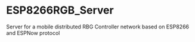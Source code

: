# ESP8266RGB_Server
Server for a mobile distributed RBG Controller network based on ESP8266 and ESPNow protocol
